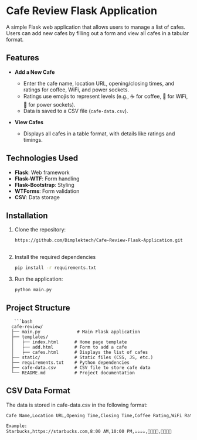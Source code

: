 # Cafe Review Flask Application

A simple Flask web application that allows users to manage a list of cafes. Users can add new cafes by filling out a form and view all cafes in a tabular format.

## Features

- **Add a New Cafe**
  - Enter the cafe name, location URL, opening/closing times, and ratings for coffee, WiFi, and power sockets.
  - Ratings use emojis to represent levels (e.g., ☕️ for coffee, 💪 for WiFi, 🔌 for power sockets).
  - Data is saved to a CSV file (`cafe-data.csv`).

- **View Cafes**
  - Displays all cafes in a table format, with details like ratings and timings.

## Technologies Used

- **Flask**: Web framework
- **Flask-WTF**: Form handling
- **Flask-Bootstrap**: Styling
- **WTForms**: Form validation
- **CSV**: Data storage

## Installation

1. Clone the repository:
    ```bash
    https://github.com/Dimplektech/Cafe-Review-Flask-Application.git
  

2. Install the required dependencies
    ```bash
    pip install -r requirements.txt

3. Run the application:
    ```bash
    python main.py

## Project Structure
       ```bash
      cafe-review/
      ├── main.py              # Main Flask application
      ├── templates/
      │   ├── index.html      # Home page template
      │   ├── add.html        # Form to add a cafe
      │   ├── cafes.html      # Displays the list of cafes
      ├── static/             # Static files (CSS, JS, etc.)
      ├── requirements.txt    # Python dependencies
      ├── cafe-data.csv       # CSV file to store cafe data
      └── README.md           # Project documentation

## CSV Data Format
The data is stored in cafe-data.csv in the following format:
  ```bash
  Cafe Name,Location URL,Opening Time,Closing Time,Coffee Rating,WiFi Rating,Power Outlet Rating

Example:
Starbucks,https://starbucks.com,8:00 AM,10:00 PM,☕️☕️☕️☕️,💪💪💪💪,🔌🔌🔌🔌






    
      



